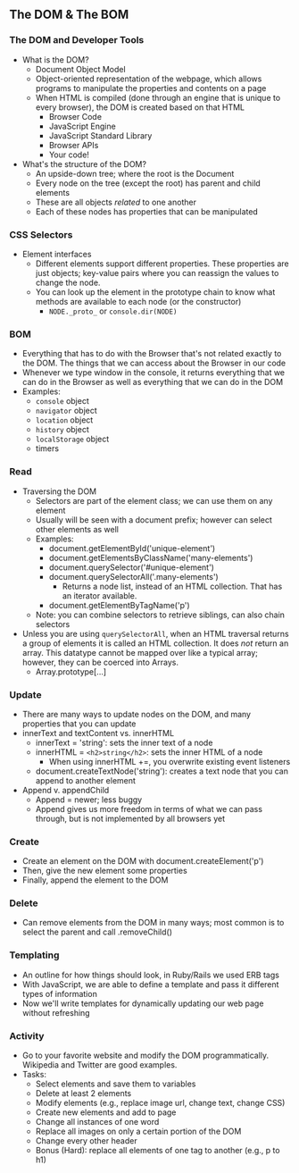 ## The DOM & The BOM

### The DOM and Developer Tools
* What is the DOM?
  * Document Object Model
  * Object-oriented representation of the webpage, which allows programs to manipulate the properties and contents on a page  
  * When HTML is compiled (done through an engine that is unique to every browser), the DOM is created based on that HTML
    * Browser Code
    * JavaScript Engine
    * JavaScript Standard Library
    * Browser APIs
    * Your code!
* What's the structure of the DOM?
  * An upside-down tree; where the root is the Document
  * Every node on the tree (except the root) has parent and child elements
  * These are all objects *related* to one another
  * Each of these nodes has properties that can be manipulated

### CSS Selectors
* Element interfaces
  * Different elements support different properties. These properties are just objects; key-value pairs where you can reassign the values to change the node.
  * You can look up the element in the prototype chain to know what methods are available to each node (or the constructor)
    * `NODE._proto_` or `console.dir(NODE)`

### BOM
* Everything that has to do with the Browser that's not related exactly to the DOM. The things that we can access about the Browser in our code
* Whenever we type window in the console, it returns everything that we can do in the Browser as well as everything that we can do in the DOM
* Examples:
  * `console` object
  * `navigator` object
  * `location` object
  * `history` object
  * `localStorage` object
  * timers

### Read
* Traversing the DOM
  * Selectors are part of the element class; we can use them on any element
  * Usually will be seen with a document prefix; however can select other elements as well
  * Examples:
    * document.getElementById('unique-element')
    * document.getElementsByClassName('many-elements')
    * document.querySelector('#unique-element')
    * document.querySelectorAll('.many-elements')
      * Returns a node list, instead of an HTML collection. That has an iterator available.
    * document.getElementByTagName('p')
  * Note: you can combine selectors to retrieve siblings, can also chain selectors
* Unless you are using ```querySelectorAll```, when an HTML traversal returns a group of elements it is called an HTML collection. It does *not* return an array. This datatype cannot be mapped over like a typical array; however, they can be coerced into Arrays.
  * Array.prototype[...]

### Update
* There are many ways to update nodes on the DOM, and many properties that you can update
* innerText and textContent vs. innerHTML
  * innerText = 'string': sets the inner text of a node
  * innerHTML = ``<h2>string</h2>``: sets the inner HTML of a node
    * When using innerHTML +=, you overwrite existing event listeners
  * document.createTextNode('string'): creates a text node that you can append to another element
* Append v. appendChild
  * Append = newer; less buggy
  * Append gives us more freedom in terms of what we can pass through, but is not implemented by all browsers yet

### Create
* Create an element on the DOM with document.createElement('p')
* Then, give the new element some properties
* Finally, append the element to the DOM

### Delete
* Can remove elements from the DOM in many ways; most common is to select the parent and call .removeChild()

### Templating
* An outline for how things should look, in Ruby/Rails we used ERB tags
* With JavaScript, we are able to define a template and pass it different types of information
* Now we'll write templates for dynamically updating our web page without refreshing

### Activity
* Go to your favorite website and modify the DOM programmatically. Wikipedia and Twitter are good examples.
* Tasks:
  * Select elements and save them to variables
  * Delete at least 2 elements
  * Modify elements (e.g., replace image url, change text, change CSS)
  * Create new elements and add to page
  * Change all instances of one word
  * Replace all images on only a certain portion of the DOM
  * Change every other header
  * Bonus (Hard): replace all elements of one tag to another (e.g., p to h1)
